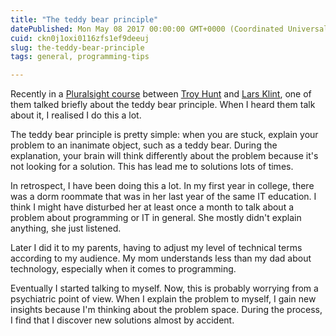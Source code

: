 ```yaml
---
title: "The teddy bear principle"
datePublished: Mon May 08 2017 00:00:00 GMT+0000 (Coordinated Universal Time)
cuid: ckn0j1oxi0116zfs1ef9deeuj
slug: the-teddy-bear-principle
tags: general, programming-tips

---
```



Recently in a [Pluralsight course](https://www.pluralsight.com/courses/play-by-play-crafting-a-brand-for-growth-and-prosperity) between [Troy Hunt](https://www.troyhunt.com/) and [Lars Klint](https://larsklint.com/), one of them talked briefly about the teddy bear principle. When I heard them talk about it, I realised I do this a lot.

The teddy bear principle is pretty simple: when you are stuck, explain your problem to an inanimate object, such as a teddy bear. During the explanation, your brain will think differently about the problem because it's not looking for a solution. This has lead me to solutions lots of times.

In retrospect, I have been doing this a lot. In my first year in college, there was a dorm roommate that was in her last year of the same IT education. I think I might have disturbed her at least once a month to talk about a problem about programming or IT in general. She mostly didn't explain anything, she just listened.

Later I did it to my parents, having to adjust my level of technical terms according to my audience. My mom understands less than my dad about technology, especially when it comes to programming.

Eventually I started talking to myself. Now, this is probably worrying from a psychiatric point of view. When I explain the problem to myself, I gain new insights because I'm thinking about the problem space. During the process, I find that I discover new solutions almost by accident.

